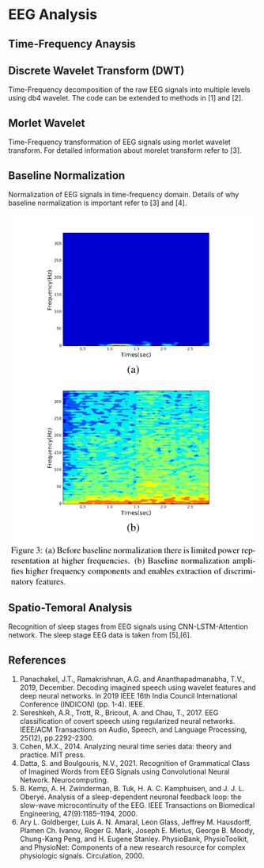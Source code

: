 # EEG Analysis

## Time-Frequency Anaysis

## Discrete Wavelet Transform (DWT)
 Time-Frequency decomposition of the raw EEG signals into multiple levels using db4 wavelet. The code can be extended to methods in [1] and [2].

## Morlet Wavelet
Time-Frequency transformation of EEG signals using morlet wavelet transform. For detailed information about morelet transform refer to [3].

## Baseline Normalization
Normalization of EEG signals in time-frequency domain. Details of why baseline normalization is important refer to [3] and [4].

![this is the image](https://github.com/awaknd-1/EEG/blob/main/BN.png)
 
 ## Spatio-Temoral Analysis
 Recognition of sleep stages from EEG signals using CNN-LSTM-Attention network. The sleep stage EEG data is taken from [5],[6]. 
 
 
## References

1. Panachakel, J.T., Ramakrishnan, A.G. and Ananthapadmanabha, T.V., 2019, December. Decoding imagined speech using wavelet features and deep neural networks. In 2019 IEEE 16th India Council International Conference (INDICON) (pp. 1-4). IEEE.
2. Sereshkeh, A.R., Trott, R., Bricout, A. and Chau, T., 2017. EEG classification of covert speech using regularized neural networks. IEEE/ACM Transactions on Audio, Speech, and Language Processing, 25(12), pp.2292-2300.
3. Cohen, M.X., 2014. Analyzing neural time series data: theory and practice. MIT press.
4. Datta, S. and Boulgouris, N.V., 2021. Recognition of Grammatical Class of Imagined Words from EEG Signals using Convolutional Neural Network. Neurocomputing.
5. B. Kemp, A. H. Zwinderman, B. Tuk, H. A. C. Kamphuisen, and J. J. L. Oberyé. Analysis of a sleep-dependent neuronal feedback loop: the slow-wave microcontinuity of the EEG. IEEE Transactions on Biomedical Engineering, 47(9):1185–1194, 2000.
6. Ary L. Goldberger, Luis A. N. Amaral, Leon Glass, Jeffrey M. Hausdorff, Plamen Ch. Ivanov, Roger G. Mark, Joseph E. Mietus, George B. Moody, Chung-Kang Peng, and H. Eugene Stanley. PhysioBank, PhysioToolkit, and PhysioNet: Components of a new research resource for complex physiologic signals. Circulation, 2000.
